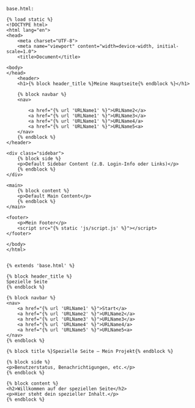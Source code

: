     base.html:

    {% load static %}
    <!DOCTYPE html>
    <html lang="en">
    <head>
        <meta charset="UTF-8">
        <meta name="viewport" content="width=device-width, initial-scale=1.0">
        <title>Document</title>

    <body>
    </head>
        <header>
        <h1>{% block header_title %}Meine Hauptseite{% endblock %}</h1>

        {% block navbar %}
        <nav>
            
            <a href="{% url 'URLName1' %}">URLName2</a>
            <a href="{% url 'URLName1' %}">URLName3</a>
            <a href="{% url 'URLName1' %}">URLName4/a>
            <a href="{% url 'URLName1' %}">URLName5<a>
        </nav>
        {% endblock %}
    </header>

    <div class="sidebar">
        {% block side %}
        <p>Default Sidebar Content (z.B. Login-Info oder Links)</p>
        {% endblock %}
    </div>

    <main>
        {% block content %}
        <p>Default Main Content</p>
        {% endblock %}
    </main>

    <footer>
        <p>Mein Footer</p>
        <script src="{% static 'js/script.js' %}"></script>
    </footer>

    </body>
    </html>


    {% extends 'base.html' %}

    {% block header_title %}
    Spezielle Seite
    {% endblock %}

    {% block navbar %}
    <nav>
        <a href="{% url 'URLName1' %}">Start</a>
        <a href="{% url 'URLName2' %}">URLName2</a>
        <a href="{% url 'URLName3' %}">URLName3</a>
        <a href="{% url 'URLName4' %}">URLName4/a>
        <a href="{% url 'URLName5' %}">URLName5<a>
    </nav>
    {% endblock %}

    {% block title %}Spezielle Seite – Mein Projekt{% endblock %}

    {% block side %}
    <p>Benutzerstatus, Benachrichtigungen, etc.</p>
    {% endblock %}

    {% block content %}
    <h2>Willkommen auf der speziellen Seite</h2>
    <p>Hier steht dein spezieller Inhalt.</p>
    {% endblock %}

